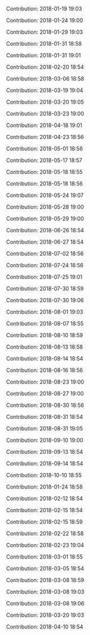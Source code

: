 Contribution: 2018-01-19 19:03

Contribution: 2018-01-24 19:00

Contribution: 2018-01-29 19:03

Contribution: 2018-01-31 18:58

Contribution: 2018-01-31 19:01

Contribution: 2018-02-20 18:54

Contribution: 2018-03-06 18:58

Contribution: 2018-03-19 19:04

Contribution: 2018-03-20 19:05

Contribution: 2018-03-23 19:00

Contribution: 2018-04-18 19:01

Contribution: 2018-04-23 18:56

Contribution: 2018-05-01 18:56

Contribution: 2018-05-17 18:57

Contribution: 2018-05-18 18:55

Contribution: 2018-05-18 18:56

Contribution: 2018-05-24 19:07

Contribution: 2018-05-28 19:00

Contribution: 2018-05-29 19:00

Contribution: 2018-06-26 18:54

Contribution: 2018-06-27 18:54

Contribution: 2018-07-02 18:56

Contribution: 2018-07-24 18:56

Contribution: 2018-07-25 19:01

Contribution: 2018-07-30 18:59

Contribution: 2018-07-30 19:06

Contribution: 2018-08-01 19:03

Contribution: 2018-08-07 18:55

Contribution: 2018-08-10 18:59

Contribution: 2018-08-13 18:58

Contribution: 2018-08-14 18:54

Contribution: 2018-08-16 18:56

Contribution: 2018-08-23 19:00

Contribution: 2018-08-27 19:00

Contribution: 2018-08-30 18:56

Contribution: 2018-08-31 18:54

Contribution: 2018-08-31 19:05

Contribution: 2018-09-10 19:00

Contribution: 2018-09-13 18:54

Contribution: 2018-09-14 18:54

Contribution: 2018-10-10 18:55

Contribution: 2018-01-24 18:58

Contribution: 2018-02-12 18:54

Contribution: 2018-02-15 18:54

Contribution: 2018-02-15 18:59

Contribution: 2018-02-22 18:58

Contribution: 2018-02-23 19:04

Contribution: 2018-03-01 18:55

Contribution: 2018-03-05 18:54

Contribution: 2018-03-08 18:59

Contribution: 2018-03-08 19:03

Contribution: 2018-03-08 19:06

Contribution: 2018-03-20 19:03

Contribution: 2018-04-10 18:54

